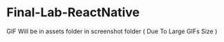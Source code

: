 # Final-Lab-ReactNative

GIF Will be in assets folder in screenshot folder ( Due To Large GIFs Size )

